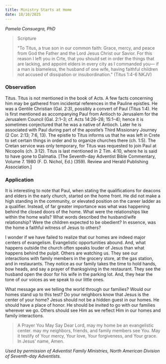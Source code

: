 ```yaml
---
title: Ministry Starts at Home
date: 18/10/2025
---
```


_Pamela Consuegra, PhD_

> <p>Scripture</p>
> "To Titus, a true son in our common faith: Grace, mercy, and peace from God the Father and the Lord Jesus Christ our Savior. For this reason I left you in Crte, that you should set in order the things that are lacking, and appoint elders in every city as I commanded you— if a man is blameless, the husband of one wife, having faithful children not accused of dissipation or insubordination." (Titus 1:4-6 NKJV)

### Observation

Titus. Titus is not mentioned in the book of Acts. A few facts concerning him may be gathered from incidental references in the Pauline epistles. He was a Gentile Christian (Gal. 2:3), possibly a convert of Paul (Titus 1:4). He is first mentioned as accompanying Paul from Antioch to Jerusalem for the Jerusalem Council (Gal. 2:1–3; cf. Acts 14:26–28; 15:1–4); hence it is sometimes conjectured that he was a native of Antioch. Later he is associated with Paul during part of the apostle’s Third Missionary Journey (2 Cor. 2:13; 7:6, 13). The epistle to Titus informs us that he was left in Crete to set certain things in order and to organize churches there (ch. 1:5). The Cretan service was only temporary, for Titus was requested to join Paul at Nicopolis (ch. 3:12). Titus is last mentioned in 2 Tim. 4:10, where he is said to have gone to Dalmatia. [The Seventh-day Adventist Bible Commentary, Volume 7. 1980 (F. D. Nichol, Ed.) (359). Review and Herald Publishing Association.]

### Application

It is interesting to note that Paul, when stating the qualifications for deacons and elders in the early church, started on the home front. He did not make a high standing in the community, or elevated position on the career ladder as a qualifier. Instead, of far greater importance was what was happening behind the closed doors of the home. What were the relationships like within the home walls? What words described the husband/wife relationship? Were the children expected to be obedient? In essence, was the home a faithful witness of Jesus to others?

I wonder if we have failed to realize that our homes are indeed major centers of evangelism. Evangelistic opportunities abound. And, what happens outside the church often speaks louder of Jesus than what happens behind the pulpit. Others are watching us. They see our interactions with family members in the grocery store, at the gas station, and in restaurants. They notice as our family takes the time to hold hands, bow heads, and say a prayer of thanksgiving in the restaurant. They see the husband open the door for his wife in the parking lot. And, they hear the tone of our voices as we speak to our little ones.

What message are we telling the world through our families? Would our homes stand up to this test? Do your neighbors know that Jesus is the center of your home? Jesus should not be a hidden guest in our homes. He should have a place of honor. He should be invited to go with our families wherever we go. Others should see Him as we reflect Him in our homes and family interactions.

> <callout>A Prayer You May Say</callout>
> Dear Lord, may my home be an evangelistic center. may my neighbors, friends, and family members see You. May it testify of Your mercy, Your love, Your forgiveness, and Your grace. In Jesus' name, Amen.

_Used by permission of Adventist Family Ministries, North American Division of Seventh-day Adventists._